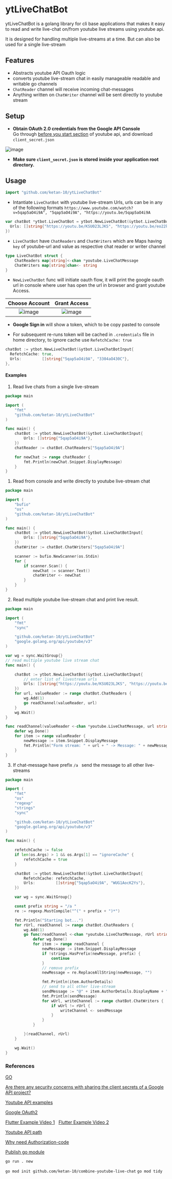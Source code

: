 # ytLiveChatBot

ytLiveChatBot is a golang library for cli base applications that makes it easy to read and write live-chat on/from youtube live streams using youtube api.

It is designed for handling multiple live-streams at a time.
But can also be used for a single live-stream


## Features
- Abstracts youtube API Oauth logic 
- converts youtube live-stream chat in easily manageable readable and writable go channels
- `ChatReader` channel will receive incoming chat-messages
- Anything written on `ChatWriter` channel will be sent directly to youtube stream

## Setup

- **Obtain OAuth 2.0 credentials from the Google API Console**       
    Go through [before you start section](https://developers.google.com/youtube/v3/getting-started#before-you-start) of youtube api, and download `client_secret.json`
    
![image](https://user-images.githubusercontent.com/35309821/132854373-bb1d58e9-36dc-46a9-b61d-9b52ac4b39a5.png)

- **Make sure `client_secret.json` is stored inside your application root directory.**

## Usage

```go
import "github.com/ketan-10/ytLiveChatBot"
```

- Intantiate `LiveChatBot` with youtube live-stream Urls, urls can be in any of the following formats `https://www.youtube.com/watch?v=5qap5aO4i9A", "5qap5aO4i9A", "https://youtu.be/5qap5aO4i9A`
```go
var chatBot *ytbot.LiveChatBot = ytbot.NewLiveChatBot(&ytbot.LiveChatBotInput{
  Urls: []string{"https://youtu.be/KSU023LJKS", "https://youtu.be/eo22kjof2", "5qap5aO4i9A"},
})
```

- `LiveChatBot` have `ChatReaders` and `ChatWriters` which are Maps having `key` of youtube-url and value as respective chat reader or writer channel

```go
type LiveChatBot struct {
	ChatReaders map[string]<-chan *youtube.LiveChatMessage
	ChatWriters map[string]chan<- string
}
```

- `NewLiveChatBot` func will initiate oauth flow, it will print the google oauth url in console where user has open the url in browser and grant youtube Access.  

Choose Account             |  Grant Access
:-------------------------:|:-------------------------:
![image](https://user-images.githubusercontent.com/35309821/132854091-e5652e21-a552-43c2-9f7d-42ef69d2cf2e.png) | ![image](https://user-images.githubusercontent.com/35309821/132854253-6ed4efc1-b7b4-4c76-b1b8-7a5cc35d1975.png)

- **Google Sign in** will show a token, which to be copy pasted to console 

- For subsequent re-runs token will be cached in `.credentials` file in home directory, to ignore cache use `RefetchCache: true`
```go
chatBot := ytbot.NewLiveChatBot(&ytbot.LiveChatBotInput{
  RefetchCache: true,
  Urls:         []string{"5qap5aO4i9A", "3304aO430C"},
},
```

#### Examples
1) Read live chats from a single live-stream
```go
package main

import (
	"fmt"
	"github.com/ketan-10/ytLiveChatBot"
)

func main() {
	chatBot := ytbot.NewLiveChatBot(&ytbot.LiveChatBotInput{
		Urls: []string{"5qap5aO4i9A"},
	})
	chatReader := chatBot.ChatReaders["5qap5aO4i9A"]

	for newChat := range chatReader {
		fmt.Println(newChat.Snippet.DisplayMessage)
	}
}

```

1) Read from console and write directly to youtube live-stream chat
```go
package main

import (
	"bufio"
	"os"
	"github.com/ketan-10/ytLiveChatBot"
)

func main() {
	chatBot := ytbot.NewLiveChatBot(&ytbot.LiveChatBotInput{
		Urls: []string{"5qap5aO4i9A"},
	})
	chatWriter := chatBot.ChatWriters["5qap5aO4i9A"]

	scanner := bufio.NewScanner(os.Stdin)
	for {
		if scanner.Scan() {
			newChat := scanner.Text()
			chatWriter <- newChat
		}
	}
}

```
2) Read multiple youtube live-stream chat and print live result.
```go
package main

import (
	"fmt"
	"sync"

	"github.com/ketan-10/ytLiveChatBot"
	"google.golang.org/api/youtube/v3"
)

var wg = sync.WaitGroup{}
// read multiple youtube live stream chat
func main() {

	chatBot := ytbot.NewLiveChatBot(&ytbot.LiveChatBotInput{
		// enter list of livestream urls
		Urls: []string{"https://youtu.be/KSU023LJKS", "https://youtu.be/eo22kjof2", "5qap5aO4i9A"},
	})
	for url, valueReader := range chatBot.ChatReaders {
		wg.Add(1)
		go readChannel(valueReader, url)
	}
	wg.Wait()
}

func readChannel(valueReader <-chan *youtube.LiveChatMessage, url string) {
	defer wg.Done()
	for item := range valueReader {
		newMessage := item.Snippet.DisplayMessage
		fmt.Println("Form stream: " + url + " -> Message: " + newMessage)
	}
}

```

3) If chat-message have prefix `/a ` send the message to all other live-streams
```go
package main

import (
	"fmt"
	"os"
	"regexp"
	"strings"
	"sync"

	"github.com/ketan-10/ytLiveChatBot"
	"google.golang.org/api/youtube/v3"
)

func main() {

	refetchCache := false
	if len(os.Args) > 1 && os.Args[1] == "ignoreCache" {
		refetchCache = true
	}

	chatBot := ytbot.NewLiveChatBot(&ytbot.LiveChatBotInput{
		RefetchCache: refetchCache,
		Urls:         []string{"5qap5aO4i9A", "WUG1AocK2Ys"},
	})

	var wg = sync.WaitGroup{}

	const prefix string = "/a "
	re := regexp.MustCompile("^(" + prefix + ")*")

	fmt.Println("Starting bot...")
	for rUrl, readChannel := range chatBot.ChatReaders {
		wg.Add(1)
		go func(readChannel <-chan *youtube.LiveChatMessage, rUrl string) {
			defer wg.Done()
			for item := range readChannel {
				newMessage := item.Snippet.DisplayMessage
				if !strings.HasPrefix(newMessage, prefix) {
					continue
				}
				// remove prefix
				newMessage = re.ReplaceAllString(newMessage, "")

				fmt.Println(item.AuthorDetails)
				// send to all other live-stream
				sendMessage := "@" + item.AuthorDetails.DisplayName + " From: " + rUrl + " Said: " + newMessage
				fmt.Println(sendMessage)
				for wUrl, writeChannel := range chatBot.ChatWriters {
					if wUrl != rUrl {
						writeChannel <- sendMessage
					}
				}
			}

		}(readChannel, rUrl)
	}

	wg.Wait()
}

```


### References
[GO](https://www.youtube.com/watch?v=YS4e4q9oBaU)

[Are there any security concerns with sharing the client secrets of a Google API project?](https://stackoverflow.com/questions/62315535/are-there-any-security-concerns-with-sharing-the-client-secrets-of-a-google-api)

[Youtube API examples](https://developers.google.com/youtube/v3/code_samples/go)

[Google OAuth2](https://developers.google.com/identity/protocols/oauth2/native-app)

[Flutter Example Video 1](https://www.youtube.com/watch?v=3KfclTlg51c)&nbsp;&nbsp;&nbsp;[Flutter Example Video 2](https://www.youtube.com/watch?v=nUOoqSOJId0)

[Youtube API path](https://stackoverflow.com/questions/57263074/cant-get-live-chat-from-stream-i-do-not-own)

[Why need Authorization-code](https://stackoverflow.com/questions/16321455/what-is-the-difference-between-the-oauth-authorization-code-and-implicit-workflo)

[Publish go module](https://go.dev/blog/publishing-go-modules)

`go run . new`

`go mod init github.com/ketan-10/combine-youtube-live-chat`
`go mod tidy`



